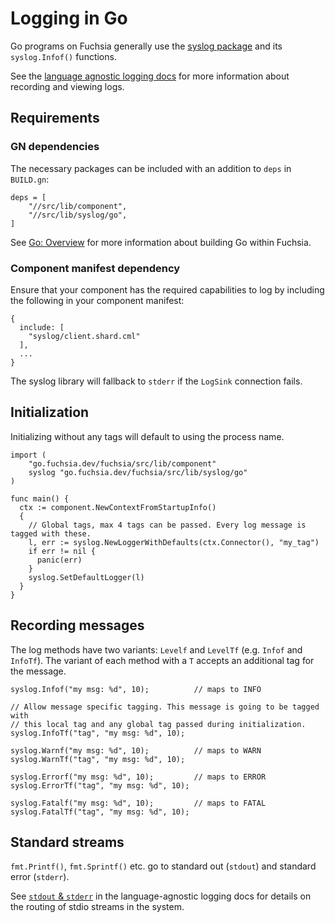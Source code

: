 # Logging in Go

Go programs on Fuchsia generally use the [syslog package] and its `syslog.Infof()` functions.

See the [language agnostic logging docs](/concepts/components/diagnostics/logs/README.md) for more information
about recording and viewing logs.

## Requirements

### GN dependencies

The necessary packages can be included with an addition to `deps` in `BUILD.gn`:

```
deps = [
    "//src/lib/component",
    "//src/lib/syslog/go",
]
```

See [Go: Overview][go-dev] for more information about building Go within Fuchsia.

### Component manifest dependency

Ensure that your component has the required capabilities to log by including the
following in your component manifest:

```json5
{
  include: [
    "syslog/client.shard.cml"
  ],
  ...
}
```

The syslog library will fallback to `stderr` if the `LogSink` connection fails.

## Initialization

Initializing without any tags will default to using the process name.

```golang
import (
    "go.fuchsia.dev/fuchsia/src/lib/component"
    syslog "go.fuchsia.dev/fuchsia/src/lib/syslog/go"
)

func main() {
  ctx := component.NewContextFromStartupInfo()
  {
    // Global tags, max 4 tags can be passed. Every log message is tagged with these.
    l, err := syslog.NewLoggerWithDefaults(ctx.Connector(), "my_tag")
    if err != nil {
      panic(err)
    }
    syslog.SetDefaultLogger(l)
  }
}
```

## Recording messages

The log methods have two variants: `Levelf` and `LevelTf` (e.g. `Infof` and `InfoTf`). The variant
of each method with a `T` accepts an additional tag for the message.

```golang
syslog.Infof("my msg: %d", 10);          // maps to INFO

// Allow message specific tagging. This message is going to be tagged with
// this local tag and any global tag passed during initialization.
syslog.InfoTf("tag", "my msg: %d", 10);

syslog.Warnf("my msg: %d", 10);          // maps to WARN
syslog.WarnTf("tag", "my msg: %d", 10);

syslog.Errorf("my msg: %d", 10);         // maps to ERROR
syslog.ErrorTf("tag", "my msg: %d", 10);

syslog.Fatalf("my msg: %d", 10);         // maps to FATAL
syslog.FatalTf("tag", "my msg: %d", 10);
```

## Standard streams

`fmt.Printf()`, `fmt.Sprintf()` etc. go to standard out (`stdout`) and standard error (`stderr`).

See [`stdout` & `stderr`] in the language-agnostic logging docs for details on the routing of stdio
streams in the system.

[syslog package]: /src/lib/syslog/go
[go-dev]: /development/languages/go/README.md
[`stdout` & `stderr`]: /development/diagnostics/logs/recording.md#stdout-stderr
